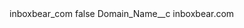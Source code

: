 <?xml version="1.0" encoding="UTF-8"?>
<CustomMetadata xmlns="http://soap.sforce.com/2006/04/metadata" xmlns:xsi="http://www.w3.org/2001/XMLSchema-instance" xmlns:xsd="http://www.w3.org/2001/XMLSchema">
    <label>inboxbear_com</label>
    <protected>false</protected>
    <values>
        <field>Domain_Name__c</field>
        <value xsi:type="xsd:string">inboxbear.com</value>
    </values>
</CustomMetadata>
